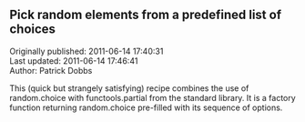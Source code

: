 ## Pick random elements from a predefined list of choices  
Originally published: 2011-06-14 17:40:31  
Last updated: 2011-06-14 17:46:41  
Author: Patrick Dobbs  
  
This (quick but strangely satisfying) recipe combines the use of random.choice with functools.partial from the standard library. It is a factory function returning random.choice pre-filled with its sequence of options.
